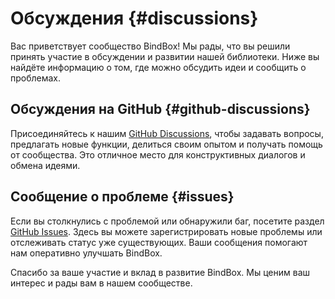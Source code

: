 # Обсуждения {#discussions}

Вас приветствует сообщество BindBox! Мы рады, что вы решили принять участие в обсуждении и развитии нашей библиотеки. Ниже вы найдёте информацию о том, где можно обсудить идеи и сообщить о проблемах.

## Обсуждения на GitHub {#github-discussions}

Присоединяйтесь к нашим [GitHub Discussions](https://github.com/stenin-nikita/bindbox/discussions), чтобы задавать вопросы, предлагать новые функции, делиться своим опытом и получать помощь от сообщества. Это отличное место для конструктивных диалогов и обмена идеями.

## Сообщение о проблеме {#issues}

Если вы столкнулись с проблемой или обнаружили баг, посетите раздел [GitHub Issues](https://github.com/stenin-nikita/bindbox/issues). Здесь вы можете зарегистрировать новые проблемы или отслеживать статус уже существующих. Ваши сообщения помогают нам оперативно улучшать BindBox.

Спасибо за ваше участие и вклад в развитие BindBox. Мы ценим ваш интерес и рады вам в нашем сообществе.
